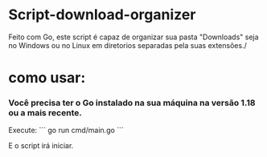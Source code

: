 # Script-download-organizer
<p>Feito com Go, este script é capaz de organizar sua pasta "Downloads" seja no Windows ou no Linux em diretorios separadas pela suas extensões./</p>


# como usar:

<h3>Você precisa ter o Go instalado na sua máquina na versão 1.18 ou a mais recente.</h3>
Execute: 
```
go run cmd/main.go
```

E o script irá iniciar.
